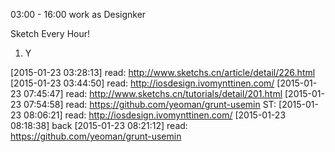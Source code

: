 03:00 - 16:00 work as Designker

Sketch Every Hour!

1. Y


[2015-01-23 03:28:13] read: http://www.sketchs.cn/article/detail/226.html
[2015-01-23 03:44:50] read: http://iosdesign.ivomynttinen.com/
[2015-01-23 07:45:47] read: http://www.sketchs.cn/tutorials/detail/201.html
[2015-01-23 07:54:58] read: https://github.com/yeoman/grunt-usemin
  ST: [2015-01-23 08:06:21] read: http://iosdesign.ivomynttinen.com/
  [2015-01-23 08:18:38] back
  [2015-01-23 08:21:12] read: https://github.com/yeoman/grunt-usemin
